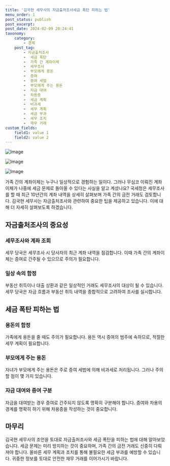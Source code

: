 ```yaml
---
title: '김국현 세무사의 자금출처조사세금 폭탄 피하는 법'
menu_order: 1
post_status: publish
post_excerpt: 
post_date: 2024-02-09 20:24:41
taxonomy:
    category:
        - 경제
    post_tag:
        - 자금출처조사
        -  세금 폭탄
        -  가족 간 계좌이체
        -  세무조사
        -  부모에게 용돈
        -  증여
        -  증여 세법
        -  부모에게 주는 용돈
        -  자금 대여
        -  차용증
        -  세금 계획
        -  비과세
        -  세무 계획
        -  세금 부과
        -  세무 조치
        -  재무 거래
custom_fields:
    field1: value 1
    field2: value 2
---
```


![Image](https://imgnews.pstatic.net/image/262/2024/02/09/0000017193_001_20240209090207100.jpg?type=w647)

![Image](https://imgnews.pstatic.net/image/262/2024/02/09/0000017193_002_20240209090207169.jpg?type=w647)

![Image](https://imgnews.pstatic.net/image/262/2024/02/09/0000017193_003_20240209090207232.jpg?type=w647)

가족 간의 계좌이체는 누구나 일상적으로 경험하는 일이다. 그러나 무심코 이뤄진 계좌이체가 나중에 세금 문제로 돌아올 수 있다는 사실을 알고 계셨나요? 국세청은 세무조사를 할 때 최근 10년간의 계좌 내역을 상세히 살펴보며 가족 간의 금전 거래도 검토합니다. 김국현 세무사는 자금출처조사와 관련하여 중요한 팁을 제공하고 있습니다. 이에 대해 더 자세히 살펴보도록 하겠습니다.
## 자금출처조사의 중요성
### 세무조사와 계좌 조회
세무 당국은 세무조사 시 당사자의 최근 계좌 내역을 점검합니다. 이때 가족 간의 계좌이체는 증여로 간주될 수 있으므로 주의가 필요합니다. 
### 일상 속의 함정
부동산 취득이나 대출 상환과 같은 일상적인 거래도 세무조사의 대상이 될 수 있습니다. 세무 당국은 자금 흐름과 부동산 취득 내역을 종합적으로 고려하여 조사를 실시합니다.
## 세금 폭탄 피하는 법
### 용돈의 함정
가족에게 용돈을 줄 때도 주의가 필요합니다. 용돈 역시 증여의 범주에 속하므로, 적절한 세무 계획이 필요합니다. 
### 부모에게 주는 용돈
자녀가 부모에게 주는 용돈은 주로 증여 세법에 의해 비과세로 처리됩니다. 그러나 주의할 점이 몇 가지 있습니다.
### 자금 대여와 증여 구분
자금을 대여받는 경우 증여로 간주되지 않도록 명확히 구분해야 합니다. 증여와 차용의 경계를 명확히 하기 위해 차용증을 작성하는 것이 중요합니다.
## 마무리
김국현 세무사의 조언을 토대로 자금출처조사와 세금 폭탄을 피하는 법에 대해 알아보았습니다. 세금 문제는 미리 방지하는 것이 중요하며, 가족 간의 금전 거래도 신중히 다뤄져야 합니다. 올바른 세무 계획과 조치를 통해 불필요한 세금 부과를 예방할 수 있습니다. 귀중한 정보를 토대로 안전한 재무 거래를 이어가시기 바랍니다.
